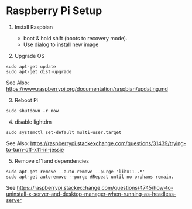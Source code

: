 # Raspberry Pi Setup
1. Install Raspbian 
	* boot & hold shift (boots to recovery mode). 
	* Use dialog to install new image

2. Upgrade OS
```
sudo apt-get update
sudo apt-get dist-upgrade
```

See Also: https://www.raspberrypi.org/documentation/raspbian/updating.md

3. Reboot Pi
```
sudo shutdown -r now
```

4. disable lightdm
```
sudo systemctl set-default multi-user.target
```

See Also: https://raspberrypi.stackexchange.com/questions/31439/trying-to-turn-off-x11-in-jessie

5. Remove x11 and dependencies
```
sudo apt-get remove --auto-remove --purge 'libx11-.*'
sudo apt-get autoremove --purge #Repeat until no orphans remain.
```
 
See https://raspberrypi.stackexchange.com/questions/4745/how-to-uninstall-x-server-and-desktop-manager-when-running-as-headless-server
